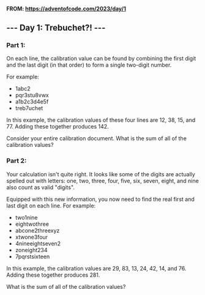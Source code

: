 #### FROM: https://adventofcode.com/2023/day/1
## --- Day 1: Trebuchet?! ---

### Part 1:
On each line, the calibration value can be found by combining the first digit and the last digit (in that order) 
to form a single two-digit number.

For example:
<ul>
<li>1abc2</li>
<li>pqr3stu8vwx</li>
<li>a1b2c3d4e5f</li>
<li>treb7uchet</li>
</ul>

In this example, the calibration values of these four lines are 12, 38, 15, and 77. 
Adding these together produces 142.

Consider your entire calibration document. What is the sum of all of the calibration values?

### Part 2:
Your calculation isn't quite right. It looks like some of the digits are actually spelled out with letters: 
one, two, three, four, five, six, seven, eight, and nine also count as valid "digits".

Equipped with this new information, you now need to find the real first and last digit on each line. For example:

<ul>
<li>two1nine</li>
<li>eightwothree</li>
<li>abcone2threexyz</li>
<li>xtwone3four</li>
<li>4nineeightseven2</li>
<li>zoneight234</li>
<li>7pqrstsixteen</li>
</ul>

In this example, the calibration values are 29, 83, 13, 24, 42, 14, and 76. Adding these together produces 281.

What is the sum of all of the calibration values?
